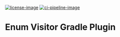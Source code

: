 [license-image]: https://img.shields.io/github/license/karjanme/enum-visitor-gradle-plugin?label=License
[license-url]: https://github.com/karjanme/enum-visitor-gradle-plugin/blob/main/LICENSE

[ci-pipeline-image]: https://github.com/karjanme/enum-visitor-gradle-plugin/actions/workflows/ci.yml/badge.svg?branch=main
[ci-pipeline-url]: https://github.com/karjanme/enum-visitor-gradle-plugin/actions/workflows/ci.yml

[![license-image]][license-url]
[![ci-pipeline-image]][ci-pipeline-url]


# Enum Visitor Gradle Plugin
